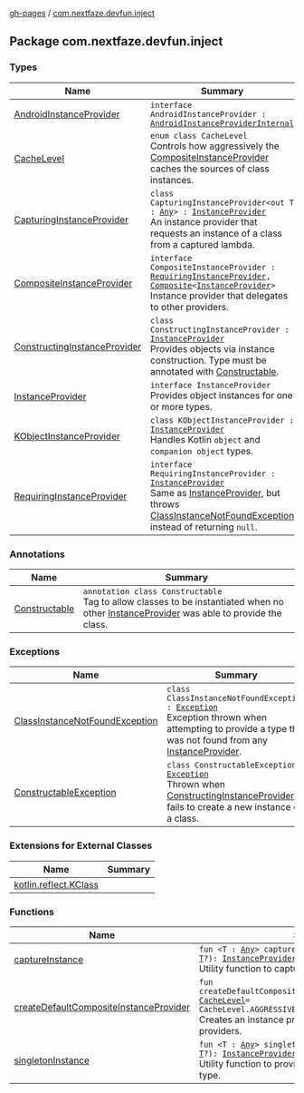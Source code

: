 [gh-pages](../index.md) / [com.nextfaze.devfun.inject](./index.md)

## Package com.nextfaze.devfun.inject

### Types

| Name | Summary |
|---|---|
| [AndroidInstanceProvider](-android-instance-provider/index.md) | `interface AndroidInstanceProvider : `[`AndroidInstanceProviderInternal`](../com.nextfaze.devfun.internal.android/-android-instance-provider-internal/index.md) |
| [CacheLevel](-cache-level/index.md) | `enum class CacheLevel`<br>Controls how aggressively the [CompositeInstanceProvider](-composite-instance-provider.md) caches the sources of class instances. |
| [CapturingInstanceProvider](-capturing-instance-provider/index.md) | `class CapturingInstanceProvider<out T : `[`Any`](https://kotlinlang.org/api/latest/jvm/stdlib/kotlin/-any/index.html)`> : `[`InstanceProvider`](-instance-provider/index.md)<br>An instance provider that requests an instance of a class from a captured lambda. |
| [CompositeInstanceProvider](-composite-instance-provider.md) | `interface CompositeInstanceProvider : `[`RequiringInstanceProvider`](-requiring-instance-provider/index.md)`, `[`Composite`](../com.nextfaze.devfun.core/-composite/index.md)`<`[`InstanceProvider`](-instance-provider/index.md)`>`<br>Instance provider that delegates to other providers. |
| [ConstructingInstanceProvider](-constructing-instance-provider/index.md) | `class ConstructingInstanceProvider : `[`InstanceProvider`](-instance-provider/index.md)<br>Provides objects via instance construction. Type must be annotated with [Constructable](-constructable/index.md). |
| [InstanceProvider](-instance-provider/index.md) | `interface InstanceProvider`<br>Provides object instances for one or more types. |
| [KObjectInstanceProvider](-k-object-instance-provider/index.md) | `class KObjectInstanceProvider : `[`InstanceProvider`](-instance-provider/index.md)<br>Handles Kotlin `object` and `companion object` types. |
| [RequiringInstanceProvider](-requiring-instance-provider/index.md) | `interface RequiringInstanceProvider : `[`InstanceProvider`](-instance-provider/index.md)<br>Same as [InstanceProvider](-instance-provider/index.md), but throws [ClassInstanceNotFoundException](-class-instance-not-found-exception/index.md) instead of returning `null`. |

### Annotations

| Name | Summary |
|---|---|
| [Constructable](-constructable/index.md) | `annotation class Constructable`<br>Tag to allow classes to be instantiated when no other [InstanceProvider](-instance-provider/index.md) was able to provide the class. |

### Exceptions

| Name | Summary |
|---|---|
| [ClassInstanceNotFoundException](-class-instance-not-found-exception/index.md) | `class ClassInstanceNotFoundException : `[`Exception`](https://kotlinlang.org/api/latest/jvm/stdlib/kotlin/-exception/index.html)<br>Exception thrown when attempting to provide a type that was not found from any [InstanceProvider](-instance-provider/index.md). |
| [ConstructableException](-constructable-exception/index.md) | `class ConstructableException : `[`Exception`](https://kotlinlang.org/api/latest/jvm/stdlib/kotlin/-exception/index.html)<br>Thrown when [ConstructingInstanceProvider](-constructing-instance-provider/index.md) fails to create a new instance of a class. |

### Extensions for External Classes

| Name | Summary |
|---|---|
| [kotlin.reflect.KClass](kotlin.reflect.-k-class/index.md) |  |

### Functions

| Name | Summary |
|---|---|
| [captureInstance](capture-instance.md) | `fun <T : `[`Any`](https://kotlinlang.org/api/latest/jvm/stdlib/kotlin/-any/index.html)`> captureInstance(instance: () -> `[`T`](capture-instance.md#T)`?): `[`InstanceProvider`](-instance-provider/index.md)<br>Utility function to capture an instance of an object. |
| [createDefaultCompositeInstanceProvider](create-default-composite-instance-provider.md) | `fun createDefaultCompositeInstanceProvider(cacheLevel: `[`CacheLevel`](-cache-level/index.md)` = CacheLevel.AGGRESSIVE): `[`CompositeInstanceProvider`](-composite-instance-provider.md)<br>Creates an instance provider that delegates to other providers. |
| [singletonInstance](singleton-instance.md) | `fun <T : `[`Any`](https://kotlinlang.org/api/latest/jvm/stdlib/kotlin/-any/index.html)`> singletonInstance(instance: () -> `[`T`](singleton-instance.md#T)`?): `[`InstanceProvider`](-instance-provider/index.md)<br>Utility function to provide a single instance of some type. |
